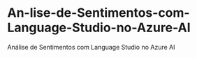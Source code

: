 # An-lise-de-Sentimentos-com-Language-Studio-no-Azure-AI
Análise de Sentimentos com Language Studio no Azure AI
